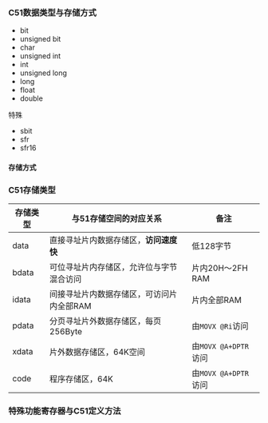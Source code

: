 ### C51数据类型与存储方式

- bit
- unsigned bit
- char
- unsigned int
- int
- unsigned long
- long
- float
- double

特殊

- sbit
- sfr
- sfr16

#### 存储方式

### C51存储类型

| 存储类型 | 与51存储空间的对应关系                    | 备注                 |
| -------- | ----------------------------------------- | -------------------- |
| data     | 直接寻址片内数据存储区，**访问速度快**    | 低128字节            |
| bdata    | 可位寻址片内存储区，允许位与字节混合访问  | 片内20H～2FH RAM     |
| idata    | 间接寻址片内数据存储区，可访问片内全部RAM | 片内全部RAM          |
| pdata    | 分页寻址片外数据存储区，每页256Byte       | 由`MOVX @Ri`访问     |
| xdata    | 片外数据存储区，64K空间                   | 由`MOVX @A+DPTR`访问 |
| code     | 程序存储区，64K                           | 由`MOVX @A+DPTR`访问 |



### 特殊功能寄存器与C51定义方法